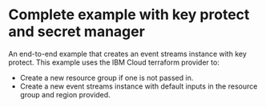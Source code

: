 # Complete example with key protect and secret manager

An end-to-end example that creates an event streams instance with key protect.
This example uses the IBM Cloud terraform provider to:
 - Create a new resource group if one is not passed in.
 - Create a new event streams instance with default inputs in the resource group and region provided.

<!-- Add your example and link to it from the module's main readme file. -->
